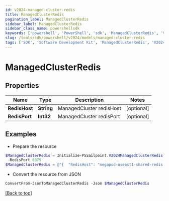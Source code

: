```yaml
---
id: v2024-managed-cluster-redis
title: ManagedClusterRedis
pagination_label: ManagedClusterRedis
sidebar_label: ManagedClusterRedis
sidebar_class_name: powershellsdk
keywords: ['powershell', 'PowerShell', 'sdk', 'ManagedClusterRedis', 'V2024ManagedClusterRedis'] 
slug: /tools/sdk/powershell/v2024/models/managed-cluster-redis
tags: ['SDK', 'Software Development Kit', 'ManagedClusterRedis', 'V2024ManagedClusterRedis']
---
```



# ManagedClusterRedis

## Properties

Name | Type | Description | Notes
------------ | ------------- | ------------- | -------------
**RedisHost** | **String** | ManagedCluster redisHost | [optional] 
**RedisPort** | **Int32** | ManagedCluster redisPort | [optional] 

## Examples

- Prepare the resource
```powershell
$ManagedClusterRedis = Initialize-PSSailpoint.V2024ManagedClusterRedis  -RedisHost megapod-useast1-shared-redis.cloud.sailpoint.com `
 -RedisPort 6379
$ManagedClusterRedis = @"{  "RedisHost": "megapod-useast1-shared-redis.cloud.sailpoint.com", "RedisPort": "6379" }"@
```

- Convert the resource from JSON
```powershell
ConvertFrom-JsonToManagedClusterRedis -Json $ManagedClusterRedis
```


[[Back to top]](#) 

